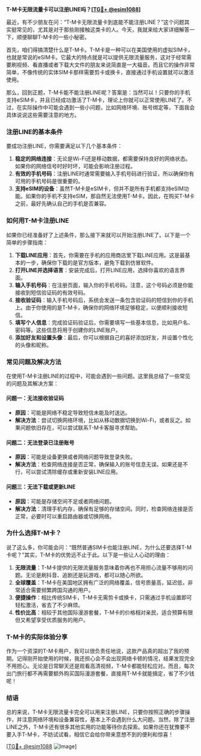 **T-M卡无限流量卡可以注册LINE吗？[[TG💪+ @esim1088](https://t.me/s/esim1088)]**

最近，有不少朋友在问：“T-M卡无限流量卡到底能不能注册LINE？”这个问题其实挺常见的，尤其是对于那些刚接触这类卡的人。今天，我就来给大家详细解答一下，顺便聊聊T-M卡的一些小秘密。

首先，咱们得搞清楚什么是T-M卡。T-M卡是一种可以在美国使用的虚拟SIM卡，也就是常说的eSIM卡。它最大的特点就是可以提供无限流量服务，这对于经常需要刷视频、看直播或者下载大文件的朋友来说简直是一大福音。而且它的操作非常简单，不像传统的实体SIM卡那样需要剪卡或换卡，直接通过手机设置就可以激活使用。

那么，回到正题，T-M卡能不能注册LINE呢？答案是：当然可以！只要你的手机支持eSIM卡，并且已经成功激活了T-M卡，理论上你就可以正常使用LINE了。不过，在实际操作中可能会遇到一些小问题，比如网络环境、账号绑定等，下面我会具体说说这些需要注意的地方。

### **注册LINE的基本条件**
要成功注册LINE，你需要满足以下几个基本条件：
1. **稳定的网络连接**：无论是Wi-Fi还是移动数据，都需要保持良好的网络状态。如果你的网络信号时好时坏，可能会影响注册过程。
2. **有效的手机号码**：注册LINE时通常需要输入手机号码进行验证，所以确保你有可用的手机号码是很重要的。
3. **支持eSIM的设备**：虽然T-M卡是eSIM卡，但并不是所有手机都支持eSIM功能。如果你的手机不支持eSIM，那自然无法使用T-M卡。因此，在购买T-M卡之前，最好先确认自己的手机是否兼容。

### **如何用T-M卡注册LINE**
如果你已经准备好了上述条件，那么接下来就可以开始注册LINE了。以下是一个简单的步骤指南：

1. **下载LINE应用**：首先，你需要在手机的应用商店里下载LINE应用。这是最基本的一步，确保你下载的是官方版本，避免下载到仿冒软件。
2. **打开LINE并选择语言**：安装完成后，打开LINE应用，选择你喜欢的语言界面。
3. **输入手机号码**：在注册页面，输入你的手机号码。注意，这个号码必须是你能接收到短信验证码的有效号码。
4. **接收验证码**：输入手机号码后，系统会发送一条包含验证码的短信到你的手机上。由于你使用的是T-M卡，确保你的网络环境足够稳定，以便顺利接收短信。
5. **填写个人信息**：完成验证码验证后，你需要填写一些基本信息，比如用户名、密码等。这些信息将用于创建你的LINE账户。
6. **添加好友和设置头像**：最后，你可以根据自己的喜好添加好友，并设置个性化的头像和昵称。

### **常见问题及解决方法**
在使用T-M卡注册LINE的过程中，可能会遇到一些问题。这里我总结了一些常见的问题及其解决方案：

#### **问题一：无法接收验证码**
- **原因**：可能是网络不稳定导致短信未能及时送达。
- **解决方法**：尝试切换网络环境，比如从移动数据切换到Wi-Fi，或者反之。如果问题依旧存在，可以尝试联系T-M卡客服寻求帮助。

#### **问题二：无法登录已注册账号**
- **原因**：可能是设备更换或者网络问题导致登录失败。
- **解决方法**：检查网络连接是否正常，确保输入的账号信息无误。如果还是不行，可以尝试清除缓存或重新安装LINE应用。

#### **问题三：无法下载或更新LINE**
- **原因**：可能是存储空间不足或者网络问题。
- **解决方法**：清理手机内存，确保有足够的存储空间。同时，检查网络连接是否正常，必要时可以重启路由器或切换网络。

### **为什么选择T-M卡？**
说了这么多，你可能会问：“既然普通SIM卡也能注册LINE，为什么还要选择T-M卡呢？”其实，T-M卡的优势远不止于此。以下是一些让人心动的理由：

1. **无限流量**：T-M卡提供的无限流量服务意味着你再也不用担心流量不够用的问题。无论是刷抖音、追剧还是玩游戏，都可以随心所欲。
2. **全球覆盖**：T-M卡在美国地区拥有广泛的网络覆盖，信号质量高，延迟低，非常适合需要频繁跨国沟通的用户。
3. **便捷操作**：相比传统SIM卡，T-M卡无需剪卡或换卡，只需通过手机设置即可轻松激活，省去了不少麻烦。
4. **性价比高**：相较于其他国际漫游套餐，T-M卡的价格相对亲民，适合预算有限但又希望享受优质服务的用户。

### **T-M卡的实际体验分享**
作为一个资深的T-M卡用户，我可以很负责任地说，这款产品真的超出了我的预期。记得刚开始使用的时候，我还担心会不会出现网络卡顿的情况，结果发现完全不用担心。无论是日常聊天还是观看高清视频，T-M卡都能轻松应对。而且，每次出门旅行都不再需要额外购买国际漫游套餐，直接用T-M卡就能搞定，省了不少钱呢！

### **结语**
总的来说，T-M卡无限流量卡完全可以用来注册LINE，只要你按照正确的步骤操作，并注意网络环境和设备兼容性，基本上不会遇到什么大问题。当然，除了注册LINE之外，T-M卡还有很多其他实用的功能等待你去探索。如果你还在犹豫要不要入手T-M卡，不妨试试看，相信它会给你带来意想不到的便利和惊喜！

[[TG💪+ @esim1088](https://t.me/s/esim1088) ![Image](https://i.postimg.cc/4NQfJmqS/Snipaste-2025-05-13-00-14-12.png)]